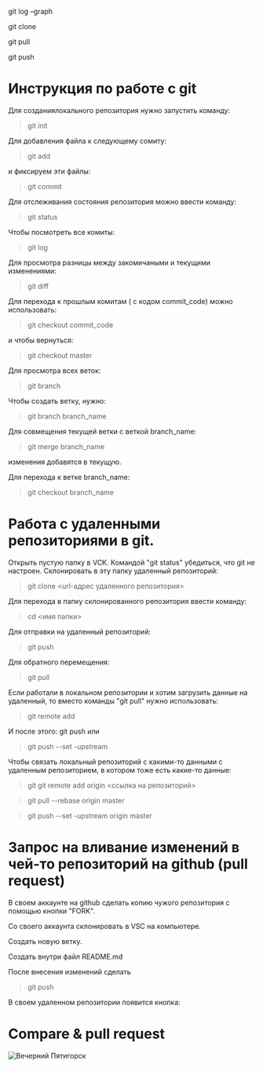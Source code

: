git log –graph

git clone

git pull

git push

# Инструкция по работе с git
Для созданиялокального репозитория нужно запустить команду:
>git init

Для добавления файла к следующему сомиту:
> git add

и фиксируем эти файлы:
>git commit

Для отслеживания состояния репозитория можно ввести команду:
>git status

Чтобы посмотреть все комиты:
> git log

Для просмотра разницы между закомичаными и текущими изменениями:
>git diff

Для перехода к прошлым комитам ( с кодом commit_code) можно использовать:
> git checkout commit_code

и чтобы вернуться:
> git checkout master

Для просмотра всех веток:
> git branch

Чтобы создать ветку, нужно:
> git branch branch_name

Для совмещения текущей ветки с веткой branch_name:
> git merge branch_name

изменения добавятся в текущую.

Для перехода к ветке branch_name:
> git checkout branch_name

# Работа с удаленными репозиториями в git.

Открыть пустую папку в VCK.
Командой "git status" убедиться, что git не настроен. 
Склонировать в эту папку удаленный репозиторий:
> git clone <url-адрес удаленного репозитория>

Для перехода в папку склонированного репозитория ввести команду:
> cd <имя папки>

Для отправки на удаленный репозиторий:
> git push

Для обратного перемещения:
> git pull

Если работали в локальном репозитории и хотим загрузить данные на удаленный, то вместо команды "git pull" нужно использовать:
> git remote add <name> <url>

И после этого:
git push <name>
 или
 > git push --set -upstream <name>

 Чтобы связать локальный репозиторий с какими-то данными с удаленным репозиторием, в котором тоже есть какие-то данные:
 > git git remote add origin <ссылка на репозиторий>

>git pull --rebase origin master

>git push --set -upstream origin master

# Запрос на вливание изменений в чей-то репозиторий на github (pull request)

В своем аккаунте на github сделать копию чужого репозитория с помощью кнопки "FORK".

Со своего аккаунта склонировать в VSC на компьютере.

Создать новую ветку.

Создать внутри файл README.md

После внесения изменений сделать
>git push

В своем удаленном репозитории появится кнопка:

 # Compare & pull request


![Вечерний Пятигорск](Pyatigorsk-zakat.jpg)

